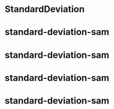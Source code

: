 # StandardDeviation
# standard-deviation-sam
# standard-deviation-sam
# standard-deviation-sam
# standard-deviation-sam
